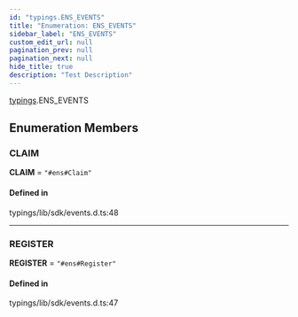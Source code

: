 ```yaml
---
id: "typings.ENS_EVENTS"
title: "Enumeration: ENS_EVENTS"
sidebar_label: "ENS_EVENTS"
custom_edit_url: null
pagination_prev: null
pagination_next: null
hide_title: true
description: "Test Description"
---
```


[typings](../namespaces/typings.md).ENS_EVENTS

## Enumeration Members

### CLAIM

 **CLAIM** = ``"#ens#Claim"``

#### Defined in

typings/lib/sdk/events.d.ts:48

___

### REGISTER

 **REGISTER** = ``"#ens#Register"``

#### Defined in

typings/lib/sdk/events.d.ts:47
